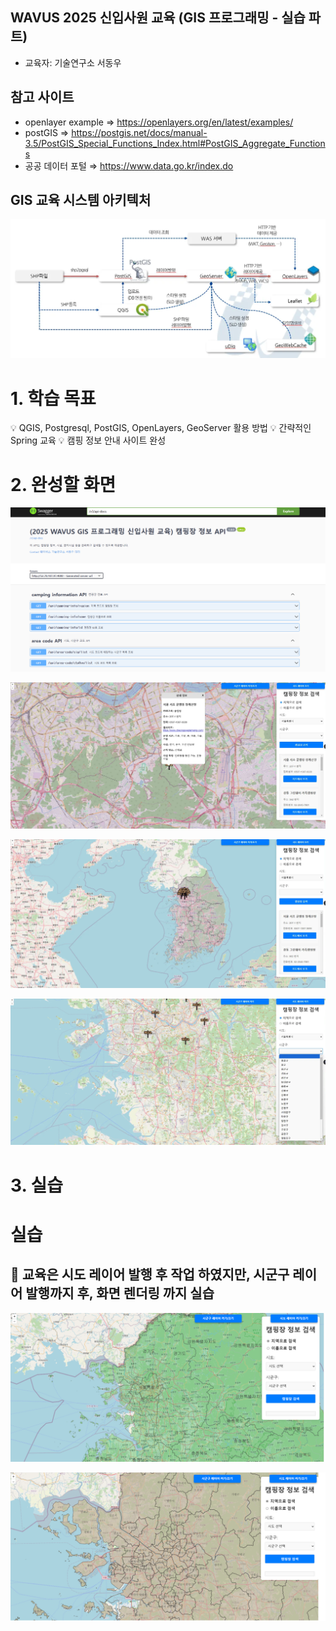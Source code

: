 ## WAVUS 2025 신입사원 교육 (GIS 프로그래밍 - 실습 파트)

- 교육자: 기술연구소 서동우

## 참고 사이트

- openlayer example ⇒ https://openlayers.org/en/latest/examples/
- postGIS ⇒ https://postgis.net/docs/manual-3.5/PostGIS_Special_Functions_Index.html#PostGIS_Aggregate_Functions
- 공공 데이터 포털 ⇒ https://www.data.go.kr/index.do

## GIS 교육 시스템 아키텍처

![systemArchitecture.png](image/systemArchitecture.png)

# 1. 학습 목표
💡 QGIS, Postgresql, PostGIS, OpenLayers, GeoServer 활용 방법
💡 간략적인 Spring 교육
💡 캠핑 정보 안내 사이트 완성

# 2. 완성할 화면
![swggerView.png](image/swggerView.png)

![campingEduView1.png](image/campingEduView1.png)

![campingEduView2.png](image/campingEduView2.png)

![campingEduView3.png](image/campingEduView3.png)

# 3. 실습
# 실습

## 📖 교육은 시도 레이어 발행 후 작업 하였지만,  시군구 레이어 발행까지 후, 화면 렌더링 까지 실습


![시도_레이어_구현_실습.png](image/training_ctp.png)

![시군구_레이어_구현_실습.png](image/training_sig.png)
